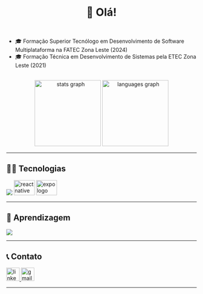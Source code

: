 <h1 align="center">👋 Olá!</h1>

<br>

- 🎓 Formação Superior Tecnólogo em Desenvolvimento de Software Multiplataforma na FATEC Zona Leste (2024)
- 🎓 Formação Técnica em Desenvolvimento de Sistemas pela ETEC Zona Leste (2021)

<br>

<div align="center">
  <img src="https://github-readme-stats-sigma-five.vercel.app/api?hide_title=false&hide_rank=false&show_icons=true&include_all_commits=true&count_private=true&disable_animations=false&theme=tokyonight&locale=en&hide_border=false&username=mateussantanasilva" height="175" alt="stats graph"  />
  <img src="https://github-readme-stats-sigma-five.vercel.app/api/top-langs?locale=en&hide_title=false&layout=compact&card_width=320&langs_count=10&theme=tokyonight&hide_border=false&username=mateussantanasilva" height="175" alt="languages graph"  />
</div> 

---

<h2 align="left"">👨‍💻 Tecnologias</h2>
<div align="left">
  <img src="https://skillicons.dev/icons?i=next,tailwind,react,typescript,nodejs,mysql,mongodb,sqlite,git,figma"/>
  <img src="https://cdn.simpleicons.org/react/667dff" height="40" width="55" alt="react native logo"  />
  <img src="https://cdn.simpleicons.org/expo/white" height="40" width="55" alt="expo logo" color="#000"  />
</div>
  
---

<h2 align="left">📑 Aprendizagem</h2>
<div align="left">
  <img src="https://skillicons.dev/icons?i=nestjs,docker,jest,vitest,supabase,postgresql,firebase,astro"/>
</div>

---

<h2 align="left">📞 Contato</h2>
<div align="left">
  <a href="https://www.linkedin.com/in/mateus-santana-silva/" target="_blank">
    <img src="https://img.shields.io/static/v1?message=LinkedIn&logo=linkedin&label=&color=0077B5&logoColor=white&labelColor=&style=for-the-badge" height="35" alt="linkedin logo"  />
  </a>
  <a href="mailto:santanasilva1778@gmail.com" target="_blank">
    <img src="https://img.shields.io/static/v1?message=Gmail&logo=gmail&label=&color=D14836&logoColor=white&labelColor=&style=for-the-badge" height="35" alt="gmail logo"  />
  </a>
</div>

---
